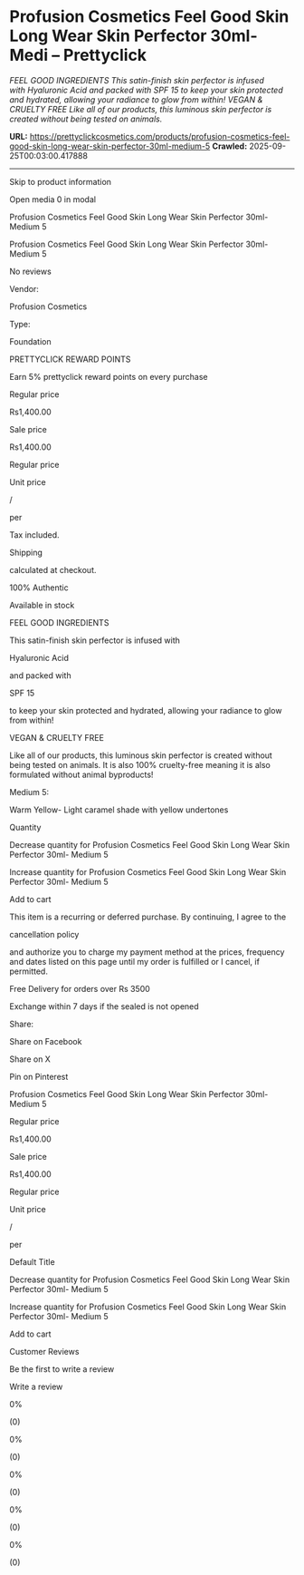 # Profusion Cosmetics Feel Good Skin Long Wear Skin Perfector 30ml- Medi – Prettyclick

*FEEL GOOD INGREDIENTS This satin-finish skin perfector is infused with Hyaluronic Acid and packed with SPF 15 to keep your skin protected and hydrated, allowing your radiance to glow from within! VEGAN &amp; CRUELTY FREE Like all of our products, this luminous skin perfector is created without being tested on animals.*

**URL:** https://prettyclickcosmetics.com/products/profusion-cosmetics-feel-good-skin-long-wear-skin-perfector-30ml-medium-5
**Crawled:** 2025-09-25T00:03:00.417888

---

Skip to product information

Open media 0 in modal

Profusion Cosmetics Feel Good Skin Long Wear Skin Perfector 30ml- Medium 5

Profusion Cosmetics Feel Good Skin Long Wear Skin Perfector 30ml- Medium 5

No reviews

Vendor:

Profusion Cosmetics

Type:

Foundation

PRETTYCLICK REWARD POINTS

Earn 5% prettyclick reward points on every purchase

Regular price

Rs1,400.00

Sale price

Rs1,400.00

Regular price

Unit price

/

per

Tax included.

Shipping

calculated at checkout.

100% Authentic

Available in stock

FEEL GOOD INGREDIENTS

This satin-finish skin perfector is infused with

Hyaluronic Acid

and packed with

SPF 15

to keep your skin protected and hydrated, allowing your radiance to glow from within!

VEGAN & CRUELTY FREE

Like all of our products, this luminous skin perfector is created without being tested on animals. It is also 100% cruelty-free meaning it is also formulated without animal byproducts!

Medium 5:

Warm Yellow- Light caramel shade with yellow undertones

Quantity

Decrease quantity for Profusion Cosmetics Feel Good Skin Long Wear Skin Perfector 30ml- Medium 5

Increase quantity for Profusion Cosmetics Feel Good Skin Long Wear Skin Perfector 30ml- Medium 5

Add to cart

This item is a recurring or deferred purchase. By continuing, I agree to the

cancellation policy

and authorize you to charge my payment method at the prices, frequency and dates listed on this page until my order is fulfilled or I cancel, if permitted.

Free Delivery for orders over Rs 3500

Exchange within 7 days if the sealed is not opened

Share:

Share on Facebook

Share on X

Pin on Pinterest

Profusion Cosmetics Feel Good Skin Long Wear Skin Perfector 30ml- Medium 5

Regular price

Rs1,400.00

Sale price

Rs1,400.00

Regular price

Unit price

/

per

Default Title

Decrease quantity for Profusion Cosmetics Feel Good Skin Long Wear Skin Perfector 30ml- Medium 5

Increase quantity for Profusion Cosmetics Feel Good Skin Long Wear Skin Perfector 30ml- Medium 5

Add to cart

Customer Reviews

Be the first to write a review

Write a review

0%

(0)

0%

(0)

0%

(0)

0%

(0)

0%

(0)